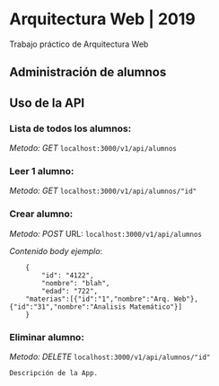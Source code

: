 # Arquitectura Web | 2019

Trabajo práctico de Arquitectura Web

## Administración de alumnos

## Uso de la API
### Lista de todos los alumnos:
*Metodo: GET*
```localhost:3000/v1/api/alumnos```

### Leer 1 alumno:
*Metodo: GET*
```localhost:3000/v1/api/alumnos/"id"```

### Crear alumno:
*Metodo: POST*
URL: ```localhost:3000/v1/api/alumnos```

*Contenido body ejemplo*:

```
	{
    	"id": "4122",
    	"nombre": "blah",
    	"edad": "722",
	"materias":[{"id":"1","nombre":"Arq. Web"},{"id":"31","nombre":"Analisis Matemático"}]
	}
```
### Eliminar alumno:
*Metodo: DELETE*
```localhost:3000/v1/api/alumnos/"id"```

```
Descripción de la App.

```
